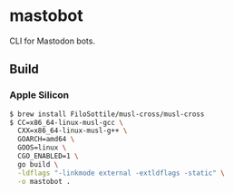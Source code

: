 # mastobot

CLI for Mastodon bots.

## Build

### Apple Silicon

```bash
$ brew install FiloSottile/musl-cross/musl-cross
$ CC=x86_64-linux-musl-gcc \
  CXX=x86_64-linux-musl-g++ \
  GOARCH=amd64 \
  GOOS=linux \
  CGO_ENABLED=1 \
  go build \
  -ldflags "-linkmode external -extldflags -static" \
  -o mastobot .
```
